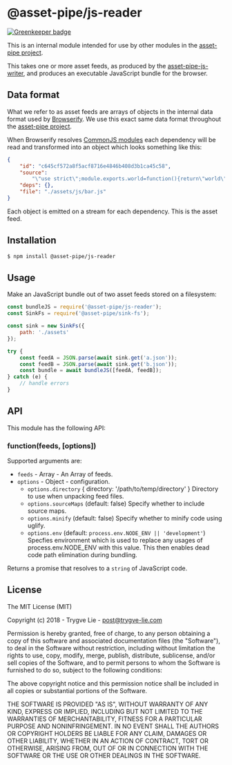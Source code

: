 # @asset-pipe/js-reader

[![Greenkeeper badge](https://badges.greenkeeper.io/asset-pipe/asset-pipe-js-reader.svg)](https://greenkeeper.io/)

This is an internal module intended for use by other modules in the [asset-pipe project][asset-pipe].

This takes one or more asset feeds, as produced by the [asset-pipe-js-writer][asset-pipe-js-writer], and produces an executable JavaScript bundle for the browser.

## Data format

What we refer to as asset feeds are arrays of objects in the internal data format used by [Browserify][browserify]. We
use this exact same data format throughout the [asset-pipe project][asset-pipe].

When Browserify resolves [CommonJS modules][commonjs] each dependency will be read and transformed
into an object which looks something like this:

```json
{
    "id": "c645cf572a8f5acf8716e4846b408d3b1ca45c58",
    "source":
        "\"use strict\";module.exports.world=function(){return\"world\"};",
    "deps": {},
    "file": "./assets/js/bar.js"
}
```

Each object is emitted on a stream for each dependency. This is the asset feed.

## Installation

```bash
$ npm install @asset-pipe/js-reader
```

## Usage

Make an JavaScript bundle out of two asset feeds stored on a filesystem:

```js
const bundleJS = require('@asset-pipe/js-reader');
const SinkFs = require('@asset-pipe/sink-fs');

const sink = new SinkFs({
    path: './assets'
});

try {
    const feedA = JSON.parse(await sink.get('a.json'));
    const feedB = JSON.parse(await sink.get('b.json'));
    const bundle = await bundleJS([feedA, feedB]);
} catch (e) {
    // handle errors
}
```

## API

This module has the following API:

### function(feeds, [options])

Supported arguments are:

* `feeds` - Array - An Array of feeds.
* `options` - Object - configuration.
    * `options.directory` { directory: '/path/to/temp/directory' } Directory to use when unpacking feed files.
    * `options.sourceMaps` (default: false) Specify whether to include source maps.
    * `options.minify` (default: false) Specify whether to minify code using uglify.
    * `options.env` (default: `process.env.NODE_ENV || 'development'`) Specfies environment which is used to replace any usages of process.env.NODE_ENV with this value. This then enables dead code path elimination during bundling.

Returns a promise that resolves to a `string` of JavaScript code.

## License

The MIT License (MIT)

Copyright (c) 2018 - Trygve Lie - post@trygve-lie.com

Permission is hereby granted, free of charge, to any person obtaining a copy
of this software and associated documentation files (the "Software"), to deal
in the Software without restriction, including without limitation the rights
to use, copy, modify, merge, publish, distribute, sublicense, and/or sell
copies of the Software, and to permit persons to whom the Software is
furnished to do so, subject to the following conditions:

The above copyright notice and this permission notice shall be included in
all copies or substantial portions of the Software.

THE SOFTWARE IS PROVIDED "AS IS", WITHOUT WARRANTY OF ANY KIND, EXPRESS OR
IMPLIED, INCLUDING BUT NOT LIMITED TO THE WARRANTIES OF MERCHANTABILITY,
FITNESS FOR A PARTICULAR PURPOSE AND NONINFRINGEMENT. IN NO EVENT SHALL THE
AUTHORS OR COPYRIGHT HOLDERS BE LIABLE FOR ANY CLAIM, DAMAGES OR OTHER
LIABILITY, WHETHER IN AN ACTION OF CONTRACT, TORT OR OTHERWISE, ARISING FROM,
OUT OF OR IN CONNECTION WITH THE SOFTWARE OR THE USE OR OTHER DEALINGS IN
THE SOFTWARE.

[commonjs]: https://nodejs.org/docs/latest/api/modules.html
[asset-pipe]: https://github.com/asset-pipe
[browserify]: https://github.com/substack/node-browserify
[asset-pipe-js-writer]: https://github.com/asset-pipe/asset-pipe-js-writer

